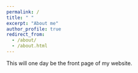 ```yaml
---
permalink: /
title: " "
excerpt: "About me"
author_profile: true
redirect_from:
  - /about/
  - /about.html
---
```


This will one day be the front page of my website.
